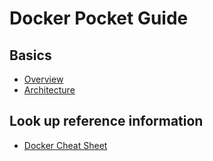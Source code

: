 # Docker Pocket Guide

## Basics

- [Overview](00-overview.md)
- [Architecture](01-architecture.md)

## Look up reference information

- [Docker Cheat Sheet](../../toolkit/container/docker-cheat-sheet.md)
